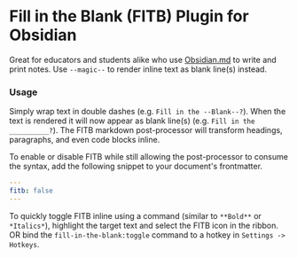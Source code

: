 # Fill in the Blank (FITB) Plugin for Obsidian

Great for educators and students alike who use [Obsidian.md](https://obsidian.md) to write and print notes. Use `--magic--` to render inline text as blank line(s) instead.

### Usage
Simply wrap text in double dashes (e.g. `Fill in the --Blank--?`). When the text is rendered it will now appear as blank line(s) (e.g. `Fill in the __________?`). The FITB markdown post-processor will transform headings, paragraphs, and even code blocks inline.

To enable or disable FITB while still allowing the post-processor to consume the syntax, add the following snippet to your document's frontmatter.
```yml
---
fitb: false
---
```

To quickly toggle FITB inline using a command (similar to `**Bold**` or `*Italics*`), highlight the target text and select the FITB icon in the ribbon. OR bind the `fill-in-the-blank:toggle` command to a hotkey in `Settings -> Hotkeys`.
